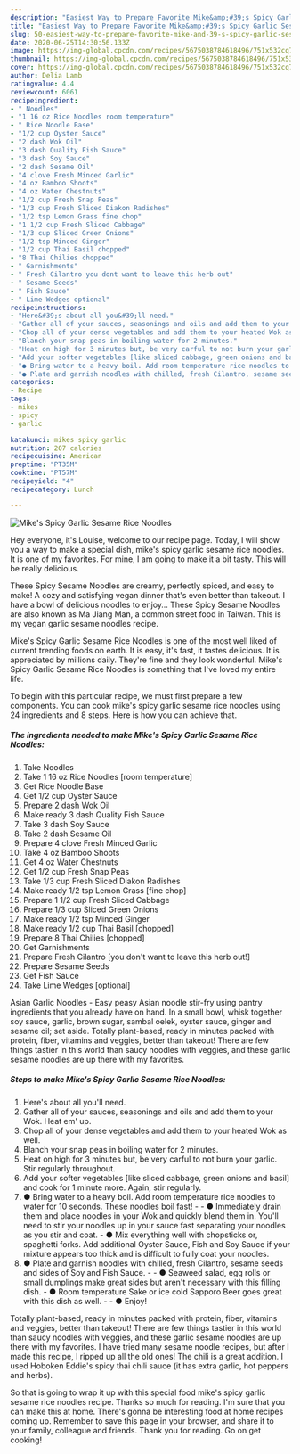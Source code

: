 ```yaml
---
description: "Easiest Way to Prepare Favorite Mike&amp;#39;s Spicy Garlic Sesame Rice Noodles"
title: "Easiest Way to Prepare Favorite Mike&amp;#39;s Spicy Garlic Sesame Rice Noodles"
slug: 50-easiest-way-to-prepare-favorite-mike-and-39-s-spicy-garlic-sesame-rice-noodles
date: 2020-06-25T14:30:56.133Z
image: https://img-global.cpcdn.com/recipes/5675038784618496/751x532cq70/mikes-spicy-garlic-sesame-rice-noodles-recipe-main-photo.jpg
thumbnail: https://img-global.cpcdn.com/recipes/5675038784618496/751x532cq70/mikes-spicy-garlic-sesame-rice-noodles-recipe-main-photo.jpg
cover: https://img-global.cpcdn.com/recipes/5675038784618496/751x532cq70/mikes-spicy-garlic-sesame-rice-noodles-recipe-main-photo.jpg
author: Delia Lamb
ratingvalue: 4.4
reviewcount: 6061
recipeingredient:
- " Noodles"
- "1 16 oz Rice Noodles room temperature"
- " Rice Noodle Base"
- "1/2 cup Oyster Sauce"
- "2 dash Wok Oil"
- "3 dash Quality Fish Sauce"
- "3 dash Soy Sauce"
- "2 dash Sesame Oil"
- "4 clove Fresh Minced Garlic"
- "4 oz Bamboo Shoots"
- "4 oz Water Chestnuts"
- "1/2 cup Fresh Snap Peas"
- "1/3 cup Fresh Sliced Diakon Radishes"
- "1/2 tsp Lemon Grass fine chop"
- "1 1/2 cup Fresh Sliced Cabbage"
- "1/3 cup Sliced Green Onions"
- "1/2 tsp Minced Ginger"
- "1/2 cup Thai Basil chopped"
- "8 Thai Chilies chopped"
- " Garnishments"
- " Fresh Cilantro you dont want to leave this herb out"
- " Sesame Seeds"
- " Fish Sauce"
- " Lime Wedges optional"
recipeinstructions:
- "Here&#39;s about all you&#39;ll need."
- "Gather all of your sauces, seasonings and oils and add them to your Wok. Heat em&#39; up."
- "Chop all of your dense vegetables and add them to your heated Wok as well."
- "Blanch your snap peas in boiling water for 2 minutes."
- "Heat on high for 3 minutes but, be very carful to not burn your garlic. Stir regularly throughout."
- "Add your softer vegetables [like sliced cabbage, green onions and basil] and cook for 1 minute more. Again, stir regularly."
- "● Bring water to a heavy boil. Add room temperature rice noodles to water for 10 seconds. These noodles boil fast!   ● Immediately drain them and place noodles in your Wok and quickly blend them in. You&#39;ll need to stir your noodles up in your sauce fast separating your noodles as you stir and coat.                                                                                                                                                                                                                           ● Mix everything well with chopsticks or, spaghetti forks. Add additional Oyster Sauce, Fish and Soy Sauce if your mixture appears too thick and is difficult to fully coat your noodles."
- "● Plate and garnish noodles with chilled, fresh Cilantro, sesame seeds and sides of Soy and Fish Sauce.                                                                             ● Seaweed salad, egg rolls or small dumplings make great sides but aren&#39;t necessary with this filling dish.                                                                                                                                                                                                                    ● Room temperature Sake or ice cold Sapporo Beer goes great with this dish as well.  ● Enjoy!"
categories:
- Recipe
tags:
- mikes
- spicy
- garlic

katakunci: mikes spicy garlic 
nutrition: 207 calories
recipecuisine: American
preptime: "PT35M"
cooktime: "PT57M"
recipeyield: "4"
recipecategory: Lunch

---
```



![Mike&#39;s Spicy Garlic Sesame Rice Noodles](https://img-global.cpcdn.com/recipes/5675038784618496/751x532cq70/mikes-spicy-garlic-sesame-rice-noodles-recipe-main-photo.jpg)

Hey everyone, it's Louise, welcome to our recipe page. Today, I will show you a way to make a special dish, mike&#39;s spicy garlic sesame rice noodles. It is one of my favorites. For mine, I am going to make it a bit tasty. This will be really delicious.

These Spicy Sesame Noodles are creamy, perfectly spiced, and easy to make! A cozy and satisfying vegan dinner that&#39;s even better than takeout. I have a bowl of delicious noodles to enjoy… These Spicy Sesame Noodles are also known as Ma Jiang Man, a common street food in Taiwan. This is my vegan garlic sesame noodles recipe.

Mike&#39;s Spicy Garlic Sesame Rice Noodles is one of the most well liked of current trending foods on earth. It is easy, it's fast, it tastes delicious. It is appreciated by millions daily. They're fine and they look wonderful. Mike&#39;s Spicy Garlic Sesame Rice Noodles is something that I've loved my entire life.


To begin with this particular recipe, we must first prepare a few components. You can cook mike&#39;s spicy garlic sesame rice noodles using 24 ingredients and 8 steps. Here is how you can achieve that.

<!--inarticleads1-->

##### The ingredients needed to make Mike&#39;s Spicy Garlic Sesame Rice Noodles:

1. Take  Noodles
1. Take 1 16 oz Rice Noodles [room temperature]
1. Get  Rice Noodle Base
1. Get 1/2 cup Oyster Sauce
1. Prepare 2 dash Wok Oil
1. Make ready 3 dash Quality Fish Sauce
1. Take 3 dash Soy Sauce
1. Take 2 dash Sesame Oil
1. Prepare 4 clove Fresh Minced Garlic
1. Take 4 oz Bamboo Shoots
1. Get 4 oz Water Chestnuts
1. Get 1/2 cup Fresh Snap Peas
1. Take 1/3 cup Fresh Sliced Diakon Radishes
1. Make ready 1/2 tsp Lemon Grass [fine chop]
1. Prepare 1 1/2 cup Fresh Sliced Cabbage
1. Prepare 1/3 cup Sliced Green Onions
1. Make ready 1/2 tsp Minced Ginger
1. Make ready 1/2 cup Thai Basil [chopped]
1. Prepare 8 Thai Chilies [chopped]
1. Get  Garnishments
1. Prepare  Fresh Cilantro [you don&#39;t want to leave this herb out!]
1. Prepare  Sesame Seeds
1. Get  Fish Sauce
1. Take  Lime Wedges [optional]


Asian Garlic Noodles - Easy peasy Asian noodle stir-fry using pantry ingredients that you already have on hand. In a small bowl, whisk together soy sauce, garlic, brown sugar, sambal oelek, oyster sauce, ginger and sesame oil; set aside. Totally plant-based, ready in minutes packed with protein, fiber, vitamins and veggies, better than takeout! There are few things tastier in this world than saucy noodles with veggies, and these garlic sesame noodles are up there with my favorites. 

<!--inarticleads2-->

##### Steps to make Mike&#39;s Spicy Garlic Sesame Rice Noodles:

1. Here&#39;s about all you&#39;ll need.
1. Gather all of your sauces, seasonings and oils and add them to your Wok. Heat em&#39; up.
1. Chop all of your dense vegetables and add them to your heated Wok as well.
1. Blanch your snap peas in boiling water for 2 minutes.
1. Heat on high for 3 minutes but, be very carful to not burn your garlic. Stir regularly throughout.
1. Add your softer vegetables [like sliced cabbage, green onions and basil] and cook for 1 minute more. Again, stir regularly.
1. ● Bring water to a heavy boil. Add room temperature rice noodles to water for 10 seconds. These noodles boil fast!  -  - ● Immediately drain them and place noodles in your Wok and quickly blend them in. You&#39;ll need to stir your noodles up in your sauce fast separating your noodles as you stir and coat.     -                                                                                                                                                                                                                       ● Mix everything well with chopsticks or, spaghetti forks. Add additional Oyster Sauce, Fish and Soy Sauce if your mixture appears too thick and is difficult to fully coat your noodles.
1. ● Plate and garnish noodles with chilled, fresh Cilantro, sesame seeds and sides of Soy and Fish Sauce.     -                                                                         - ● Seaweed salad, egg rolls or small dumplings make great sides but aren&#39;t necessary with this filling dish.     -                                                                                                                                                                                                                ● Room temperature Sake or ice cold Sapporo Beer goes great with this dish as well. -  - ● Enjoy!


Totally plant-based, ready in minutes packed with protein, fiber, vitamins and veggies, better than takeout! There are few things tastier in this world than saucy noodles with veggies, and these garlic sesame noodles are up there with my favorites. I have tried many sesame noodle recipes, but after I made this recipe, I ripped up all the old ones! The chili is a great addition. I used Hoboken Eddie&#39;s spicy thai chili sauce (it has extra garlic, hot peppers and herbs). 

So that is going to wrap it up with this special food mike&#39;s spicy garlic sesame rice noodles recipe. Thanks so much for reading. I'm sure that you can make this at home. There's gonna be interesting food at home recipes coming up. Remember to save this page in your browser, and share it to your family, colleague and friends. Thank you for reading. Go on get cooking!
